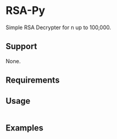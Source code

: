 # RSA-Py

Simple RSA Decrypter for n up to 100,000.

## Support

None.

## Requirements


## Usage

```

```

## Examples
